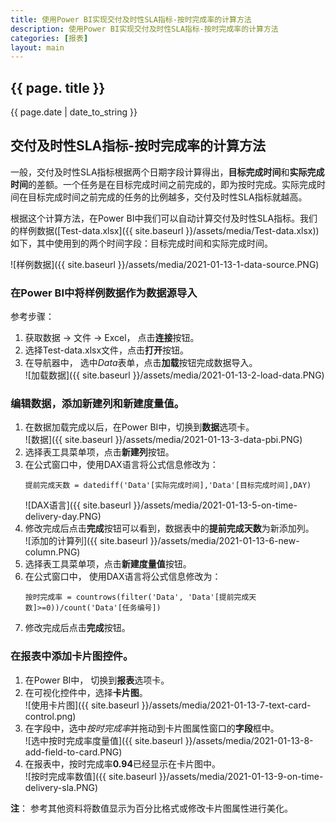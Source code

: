```yaml
---
title: 使用Power BI实现交付及时性SLA指标-按时完成率的计算方法
description: 使用Power BI实现交付及时性SLA指标-按时完成率的计算方法
categories: [报表]
layout: main
---
```


## {{ page. title }}
{{ page.date | date_to_string }}

## 交付及时性SLA指标-按时完成率的计算方法

一般，交付及时性SLA指标根据两个日期字段计算得出，**目标完成时间**和**实际完成时间**的差额。一个任务是在目标完成时间之前完成的，即为按时完成。实际完成时间在目标完成时间之前完成的任务的比例越多，交付及时性SLA指标就越高。

根据这个计算方法，在Power BI中我们可以自动计算交付及时性SLA指标。我们的样例数据([Test-data.xlsx]({{ site.baseurl }}/assets/media/Test-data.xlsx))如下，其中使用到的两个时间字段：目标完成时间和实际完成时间。

![样例数据]({{ site.baseurl }}/assets/media/2021-01-13-1-data-source.PNG)

### 在Power BI中将样例数据作为数据源导入
参考步骤：
1. 获取数据 -> 文件 -> Excel， 点击**连接**按钮。
1. 选择Test-data.xlsx文件，点击**打开**按钮。
1. 在导航器中， 选中*Data*表单，点击**加载**按钮完成数据导入。  
    ![加载数据]({{ site.baseurl }}/assets/media/2021-01-13-2-load-data.PNG)
### 编辑数据，添加新建列和新建度量值。
1. 在数据加载完成以后，在Power BI中，切换到**数据**选项卡。  
    ![数据]({{ site.baseurl }}/assets/media/2021-01-13-3-data-pbi.PNG)
1. 选择表工具菜单项，点击**新建列**按钮。
1. 在公式窗口中，使用DAX语言将公式信息修改为：
    ```dax
    提前完成天数 = datediff('Data'[实际完成时间],'Data'[目标完成时间],DAY)
    ```  
    ![DAX语言]({{ site.baseurl }}/assets/media/2021-01-13-5-on-time-delivery-day.PNG)
1. 修改完成后点击**完成**按钮可以看到，数据表中的**提前完成天数**为新添加列。  
    ![添加的计算列]({{ site.baseurl }}/assets/media/2021-01-13-6-new-column.PNG)
1. 选择表工具菜单项，点击**新建度量值**按钮。
1. 在公式窗口中， 使用DAX语言将公式信息修改为：
    ```DAX
    按时完成率 = countrows(filter('Data', 'Data'[提前完成天数]>=0))/count('Data'[任务编号])
    ```
1. 修改完成后点击**完成**按钮。

### 在报表中添加卡片图控件。
1. 在Power BI中， 切换到**报表**选项卡。
1. 在可视化控件中，选择**卡片图**。  
    ![使用卡片图]({{ site.baseurl }}/assets/media/2021-01-13-7-text-card-control.png)
1. 在字段中，选中*按时完成率*并拖动到卡片图属性窗口的**字段**框中。  
    ![选中按时完成率度量值]({{ site.baseurl }}/assets/media/2021-01-13-8-add-field-to-card.PNG)
1. 在报表中，按时完成率**0.94**已经显示在卡片图中。  
    ![按时完成率数值]({{ site.baseurl }}/assets/media/2021-01-13-9-on-time-delivery-sla.PNG)

**注**： 参考其他资料将数值显示为百分比格式或修改卡片图属性进行美化。
